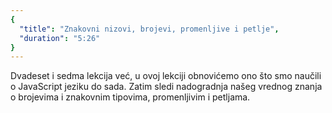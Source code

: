 ```yaml
---
{
  "title": "Znakovni nizovi, brojevi, promenljive i petlje",
  "duration": "5:26"
}
---
```


Dvadeset i sedma lekcija već, u ovoj lekciji obnovićemo ono što smo naučili o JavaScript jeziku do sada. Zatim sledi nadogradnja našeg vrednog znanja o brojevima i znakovnim tipovima, promenljivim i petljama.
